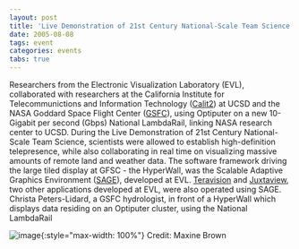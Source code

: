```yaml
---
layout: post
title: 'Live Demonstration of 21st Century National-Scale Team Science'
date: 2005-08-08
tags: event
categories: events
tabs: true
---
```


Researchers from the Electronic Visualization Laboratory (EVL), collaborated with researchers at the California Institute for Telecommunictions and Information Technology (<a href="http://www.calit2.net">Calit2</a>) at UCSD and the NASA Goddard Space Flight Center (<a href="http://cisto.gsfc.nasa.gov/IRAD_Lambda.html">GSFC</a>), using Optiputer on a new 10-Gigabit per second (Gbps) National LambdaRail, linking NASA research center to UCSD. During the Live Demonstration of 21st Century National-Scale Team Science, scientists were allowed to establish high-definition telepresence, while also collaborating in real time on visualizing massive amounts of remote land and weather data. The software framework driving the large tiled display at GFSC - the HyperWall, was the Scalable Adaptive Graphics Environment (<a href="http://www.evl.uic.edu/core.php?mod=4&amp;type=1&amp;indi=281">SAGE</a>), developed at EVL. <a href="http://www.evl.uic.edu/core.php?mod=4&amp;type=1&amp;indi=222">Teravision</a> and <a href="http://www.evl.uic.edu/core.php?mod=4&amp;type=1&amp;indi=242">Juxtaview</a>, two other applications developed at EVL, were also operated using SAGE.
Christa Peters-Lidard, a GSFC hydrologist, in front of a HyperWall which displays data residing on an Optiputer cluster, using the National LambdaRail

![image](https://www.evl.uic.edu/output/originals/gfsc2005.png-srcw.jpg){:style="max-width: 100%"}
Credit: Maxine Brown

